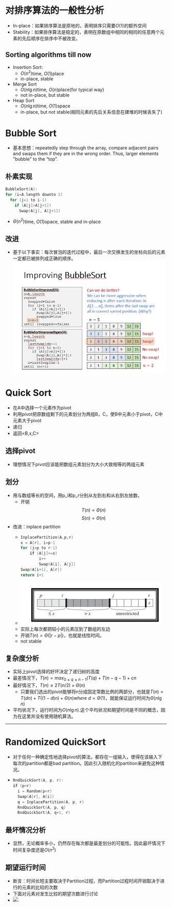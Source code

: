 # 对排序算法的一般性分析
+ In-place：如果排序算法是原地的，表明排序只需要$O(1)$的额外空间
+ Stability：如果排序算法是稳定的，表明在原数组中相同的相同的任意两个元素的先后顺序在排序中不被改变。

## Sorting algorithms till now
+ Insertion Sort:
  + $O(n^2)$time, $O(1)$place
  + in-place, stable
+ Merge Sort
  + $O(n\lg n)$time, $O(n)$place(for typical way)
  + not in-place, but stable
+ Heap Sort
  + $O(n\lg n)$time, $O(1)$space
  + in-place, but not stable(相同元素的先后关系信息在建堆的时候丢失了)

# Bubble Sort
+ 基本思想：repeatedly step through the array, compare adjacent pairs and swaps them if they are in the wrong order. Thus, larger elements "bubble" to the “top”.
## 朴素实现
```c++
BubbleSort(A):
for (i=A.length downto 2)
  for (j=1 to i-1)
    if (A[j]>A[j+1])
      Swap(A[j], A[j+1])
```
+ $\Theta(n^2)$time, $O(1)$space, stable and in-place
## 改进
+ 基于以下事实：每次冒泡的迭代过程中，最后一次交换发生的坐标向后的元素一定都已被排列成正确的顺序。  
![](img/2019-11-07-15-01-45.png)


# Quick Sort
+ 在A中选择一个元素作为pivot
+ 利用pivot把原数组剩下的元素划分为两组B，C，使B中元素小于pivot，C中元素大于pivot
+ 递归
+ 返回\<B,x,C\>

## 选择pivot
+ 理想情况下pivot应该能把数组元素划分为大小大致相等的两组元素

## 划分
+ 用与数组等长的空间，用p_l和p_r分别从左到右和从右到左放数。
  + 开销
  $$T(n)=\Theta(n)$$
  $$S(n)=\Theta(n)$$
+ 改进：inplace partition
  + ```c++
    InplacePartition(A,p,r)
    x = A[r], i=p-1
    for (j=p to r-1)
        if (A[j]<=x)
            i++
            Swap(A[i], A[j])
    Swap(A[i+1], A[r])
    return i+1
    ```
  + ![](img/2019-11-08-01-49-15.png)
  + 实际上每次都把较小的元素压到了数组的左边
  + 开销$T(n)=\Theta(|r-p|)$，也就是线性时间。
  + not stable

## 复杂度分析
+ 实际上pivot选择的好坏决定了递归树的高度
+ 最差情况下，$T(n)=max_{0\leq q\leq n-1}(T(q)+T(n-q-1)+cn$
+ 最好情况下，$T(n)\leq 2T(n/2)+\Theta(n)$
  + 只要我们选出的pivot能够将n分成固定常数比例的两部分，也就是$T(n)=T(dn)+T((1-d)n)+\Theta(n) where\ d=\Theta(1)$，就能保证运行时间为$\Theta(n\lg n)$
+ 平均状况下，运行时间为$O(n\lg n)$.这个平均状况和期望时间是不同的概念，因为在这里并没有使用随机算法。
---
# Randomized QuickSort
+ 对于任何一种确定性地选择pivot的算法，都存在一组输入，使得在该输入下每次的partition都是bad partition。因此引入随机化的partition来避免这种情况。
+ ```c++
  RndQuickSort(A, p, r):
  if (p<r)
    i = Random(p<r)
    Swap(A[r], A[i])
    q = InplacePartition(A, p, r)
    RndQuickSort(A, p, q)
    RndQuickSort(A, q+1, r)
  ```
## 最坏情况分析
+ 显然，无论概率多小，仍然存在每次都是最差划分的可能性。因此最坏情况下时间复杂度还是$O(n^2)$
## 期望运行时间
+ 断言：时间长短主要取决于Partition过程，而Partition过程时间开销取决于进行的元素的比较的次数
+ 下面对元素对发生比较的期望次数进行讨论
+ ![](img/2019-11-08-09-38-13.png)